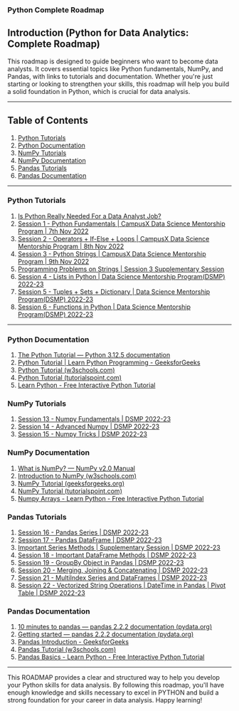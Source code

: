 ### Python Complete Roadmap

## Introduction (Python for Data Analytics: Complete Roadmap)

This roadmap is designed to guide beginners who want to become data analysts. It covers essential topics like Python fundamentals, NumPy, and Pandas, with links to tutorials and documentation. Whether you're just starting or looking to strengthen your skills, this roadmap will help you build a solid foundation in Python, which is crucial for data analysis.

---

## Table of Contents

1. [Python Tutorials](#python-tutorials)
2. [Python Documentation](#python-documentation)
3. [NumPy Tutorials](#numpy-tutorials)
4. [NumPy Documentation](#numpy-documentation)
5. [Pandas Tutorials](#pandas-tutorials)
6. [Pandas Documentation](#pandas-documentation)

---

### Python Tutorials

1) [Is Python Really Needed For a Data Analyst Job?](https://www.youtube.com/watch?v=wKqt7ThgR1g)
2) [Session 1 - Python Fundamentals | CampusX Data Science Mentorship Program | 7th Nov 2022](https://www.youtube.com/watch?v=1z5-O7-5AXk&list=PLKnIA16_RmvbAlyx4_rdtR66B7EHX5k3z&index=3&t=1862s)
3) [Session 2 - Operators + If-Else + Loops | CampusX Data Science Mentorship Program | 8th Nov 2022](https://www.youtube.com/watch?v=JCkIrdrZEE8&list=PLKnIA16_RmvbAlyx4_rdtR66B7EHX5k3z&index=4)
4) [Session 3 - Python Strings | CampusX Data Science Mentorship Program | 9th Nov 2022](https://www.youtube.com/watch?v=6HAu0Y9BjA4&list=PLKnIA16_RmvbAlyx4_rdtR66B7EHX5k3z&index=5)
5) [Programming Problems on Strings | Session 3 Supplementary Session](https://www.youtube.com/watch?v=7ltjqU5iytY&list=PLKnIA16_RmvbAlyx4_rdtR66B7EHX5k3z&index=6)
6) [Session 4 - Lists in Python | Data Science Mentorship Program(DSMP) 2022-23](https://www.youtube.com/watch?v=WmbU3WBaoR0&list=PLKnIA16_RmvbAlyx4_rdtR66B7EHX5k3z&index=11)
7) [Session 5 - Tuples + Sets + Dictionary | Data Science Mentorship Program(DSMP) 2022-23](https://www.youtube.com/watch?v=jcQjp11mn1A&list=PLKnIA16_RmvbAlyx4_rdtR66B7EHX5k3z&index=12)
8) [Session 6 - Functions in Python | Data Science Mentorship Program(DSMP) 2022-23](https://www.youtube.com/watch?v=OOInK25PoFo&list=PLKnIA16_RmvbAlyx4_rdtR66B7EHX5k3z&index=13)

---

### Python Documentation
1. [The Python Tutorial — Python 3.12.5 documentation](https://docs.python.org/3/tutorial/)
2. [Python Tutorial | Learn Python Programming - GeeksforGeeks](https://www.geeksforgeeks.org/python-tutorial/)
3. [Python Tutorial (w3schools.com)](https://www.w3schools.com/python/)
4. [Python Tutorial (tutorialspoint.com)](https://www.tutorialspoint.com/python/index.htm)
5. [Learn Python - Free Interactive Python Tutorial](https://www.learnpython.org/)

### NumPy Tutorials
1. [Session 13 - Numpy Fundamentals | DSMP 2022-23](https://youtube.com)
2. [Session 14 - Advanced Numpy | DSMP 2022-23](https://youtube.com)
3. [Session 15 - Numpy Tricks | DSMP 2022-23](https://youtube.com)

### NumPy Documentation
1. [What is NumPy? — NumPy v2.0 Manual](https://numpy.org/doc/stable/)
2. [Introduction to NumPy (w3schools.com)](https://www.w3schools.com/python/numpy_intro.asp)
3. [NumPy Tutorial (geeksforgeeks.org)](https://www.geeksforgeeks.org/numpy-tutorial/)
4. [NumPy Tutorial (tutorialspoint.com)](https://www.tutorialspoint.com/numpy/index.htm)
5. [Numpy Arrays - Learn Python - Free Interactive Python Tutorial](https://www.learnpython.org/en/Numpy_Arrays)

### Pandas Tutorials
1. [Session 16 - Pandas Series | DSMP 2022-23](https://youtube.com)
2. [Session 17 - Pandas DataFrame | DSMP 2022-23](https://youtube.com)
3. [Important Series Methods | Supplementary Session | DSMP 2022-23](https://youtube.com)
4. [Session 18 - Important DataFrame Methods | DSMP 2022-23](https://youtube.com)
5. [Session 19 - GroupBy Object in Pandas | DSMP 2022-23](https://youtube.com)
6. [Session 20 - Merging, Joining & Concatenating | DSMP 2022-23](https://youtube.com)
7. [Session 21 - MultiIndex Series and DataFrames | DSMP 2022-23](https://youtube.com)
8. [Session 22 - Vectorized String Operations | DateTime in Pandas | Pivot Table | DSMP 2022-23](https://youtube.com)

### Pandas Documentation
1. [10 minutes to pandas — pandas 2.2.2 documentation (pydata.org)](https://pandas.pydata.org/pandas-docs/stable/getting_started/10min.html)
2. [Getting started — pandas 2.2.2 documentation (pydata.org)](https://pandas.pydata.org/pandas-docs/stable/getting_started/index.html)
3. [Pandas Introduction - GeeksforGeeks](https://www.geeksforgeeks.org/python-pandas-introduction/)
4. [Pandas Tutorial (w3schools.com)](https://www.w3schools.com/python/pandas/default.asp)
5. [Pandas Basics - Learn Python - Free Interactive Python Tutorial](https://www.learnpython.org/en/Pandas_Basics)

---

This ROADMAP provides a clear and structured way to help you develop your Python skills for data analysis. By following this roadmap, you'll have enough knowledge and skills necessary to excel in PYTHON and build a strong foundation for your career in data analysis. Happy learning!
